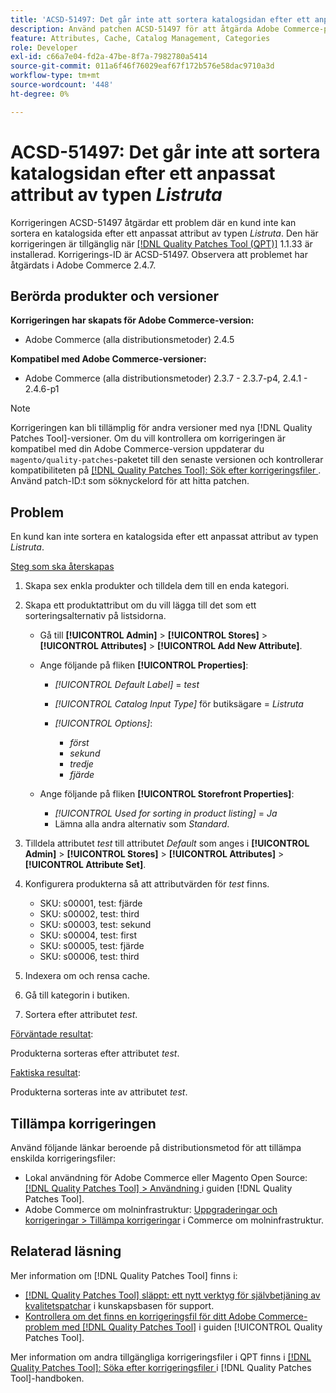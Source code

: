 ```yaml
---
title: 'ACSD-51497: Det går inte att sortera katalogsidan efter ett anpassat attribut av typen Listruta'
description: Använd patchen ACSD-51497 för att åtgärda Adobe Commerce-problemet där en kund inte kan sortera en katalogsida efter anpassade attribut av typen listruta.
feature: Attributes, Cache, Catalog Management, Categories
role: Developer
exl-id: c66a7e04-fd2a-47be-8f7a-7982780a5414
source-git-commit: 011a6f46f76029eaf67f172b576e58dac9710a3d
workflow-type: tm+mt
source-wordcount: '448'
ht-degree: 0%

---
```


# ACSD-51497: Det går inte att sortera katalogsidan efter ett anpassat attribut av typen *Listruta*

Korrigeringen ACSD-51497 åtgärdar ett problem där en kund inte kan sortera en katalogsida efter ett anpassat attribut av typen *Listruta*. Den här korrigeringen är tillgänglig när [[!DNL Quality Patches Tool (QPT)]](https://experienceleague.adobe.com/sv/docs/commerce-operations/tools/quality-patches-tool/quality-patches-tool-to-self-serve-quality-patches) 1.1.33 är installerad. Korrigerings-ID är ACSD-51497. Observera att problemet har åtgärdats i Adobe Commerce 2.4.7.

## Berörda produkter och versioner

**Korrigeringen har skapats för Adobe Commerce-version:**

* Adobe Commerce (alla distributionsmetoder) 2.4.5

**Kompatibel med Adobe Commerce-versioner:**

* Adobe Commerce (alla distributionsmetoder) 2.3.7 - 2.3.7-p4, 2.4.1 - 2.4.6-p1

>[!NOTE]
>
>Korrigeringen kan bli tillämplig för andra versioner med nya [!DNL Quality Patches Tool]-versioner. Om du vill kontrollera om korrigeringen är kompatibel med din Adobe Commerce-version uppdaterar du `magento/quality-patches`-paketet till den senaste versionen och kontrollerar kompatibiliteten på [[!DNL Quality Patches Tool]: Sök efter korrigeringsfiler ](https://experienceleague.adobe.com/tools/commerce-quality-patches/index.html?lang=sv-SE). Använd patch-ID:t som söknyckelord för att hitta patchen.

## Problem

En kund kan inte sortera en katalogsida efter ett anpassat attribut av typen *Listruta*.

<u>Steg som ska återskapas</u>

1. Skapa sex enkla produkter och tilldela dem till en enda kategori.
1. Skapa ett produktattribut om du vill lägga till det som ett sorteringsalternativ på listsidorna.

   * Gå till **[!UICONTROL Admin]** > **[!UICONTROL Stores]** > **[!UICONTROL Attributes]** > **[!UICONTROL Add New Attribute]**.
   * Ange följande på fliken **[!UICONTROL Properties]**:

      * *[!UICONTROL Default Label]* = *test*
      * *[!UICONTROL Catalog Input Type]* för butiksägare = *Listruta*
      * *[!UICONTROL Options]*:

         * *först*
         * *sekund*
         * *tredje*
         * *fjärde*

   * Ange följande på fliken **[!UICONTROL Storefront Properties]**:

      * *[!UICONTROL Used for sorting in product listing]* = *Ja*
      * Lämna alla andra alternativ som *Standard*.

1. Tilldela attributet *test* till attributet *Default* som anges i **[!UICONTROL Admin]** > **[!UICONTROL Stores]** > **[!UICONTROL Attributes]** > **[!UICONTROL Attribute Set]**.
1. Konfigurera produkterna så att attributvärden för *test* finns.

   * SKU: s00001, test: fjärde
   * SKU: s00002, test: third
   * SKU: s00003, test: sekund
   * SKU: s00004, test: first
   * SKU: s00005, test: fjärde
   * SKU: s00006, test: third

1. Indexera om och rensa cache.
1. Gå till kategorin i butiken.
1. Sortera efter attributet *test*.

<u>Förväntade resultat</u>:

Produkterna sorteras efter attributet *test*.

<u>Faktiska resultat</u>:

Produkterna sorteras inte av attributet *test*.

## Tillämpa korrigeringen

Använd följande länkar beroende på distributionsmetod för att tillämpa enskilda korrigeringsfiler:

* Lokal användning för Adobe Commerce eller Magento Open Source: [[!DNL Quality Patches Tool] > Användning ](/help/tools/quality-patches-tool/usage.md) i guiden [!DNL Quality Patches Tool].
* Adobe Commerce om molninfrastruktur: [Uppgraderingar och korrigeringar > Tillämpa korrigeringar](https://experienceleague.adobe.com/docs/commerce-cloud-service/user-guide/develop/upgrade/apply-patches.html?lang=sv-SE) i Commerce om molninfrastruktur.

## Relaterad läsning

Mer information om [!DNL Quality Patches Tool] finns i:

* [[!DNL Quality Patches Tool] släppt: ett nytt verktyg för självbetjäning av kvalitetspatchar](https://experienceleague.adobe.com/sv/docs/commerce-operations/tools/quality-patches-tool/quality-patches-tool-to-self-serve-quality-patches) i kunskapsbasen för support.
* [Kontrollera om det finns en korrigeringsfil för ditt Adobe Commerce-problem med  [!DNL Quality Patches Tool]](/help/tools/quality-patches-tool/patches-available-in-qpt/check-patch-for-magento-issue-with-magento-quality-patches.md) i guiden [!UICONTROL Quality Patches Tool].


Mer information om andra tillgängliga korrigeringsfiler i QPT finns i [[!DNL Quality Patches Tool]: Söka efter korrigeringsfiler ](https://experienceleague.adobe.com/tools/commerce-quality-patches/index.html?lang=sv-SE) i [!DNL Quality Patches Tool]-handboken.
